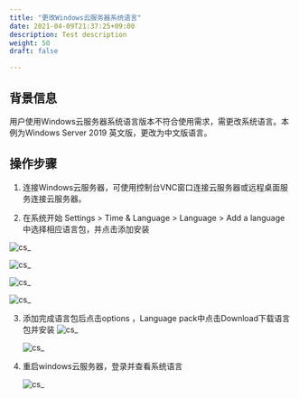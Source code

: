 ```yaml
---
title: "更改Windows云服务器系统语言"
date: 2021-04-09T21:37:25+09:00
description: Test description
weight: 50
draft: false

---
```


## 背景信息

用户使用Windows云服务器系统语言版本不符合使用需求，需更改系统语言。本例为Windows Server 2019 英文版，更改为中文版语言。

## 操作步骤

1. 连接Windows云服务器，可使用控制台VNC窗口连接云服务器或远程桌面服务连接云服务器。

2. 在系统开始 Settings > Time & Language > Language > Add a language 中选择相应语言包，并点击添加安装

 ![cs_](../../../_images/windows-cs1.png )

 ![cs_](../../../_images/windows-cs2.png )

 ![cs_](../../../_images/windows-cs3.png )

 ![cs_](../../../_images/windows-cs4.png )

3. 添加完成语言包后点击options ，Language pack中点击Download下载语言包并安装
    ![cs_](../../../_images/windows-cs5.png )

    ![cs_](../../../_images/windows-cs6.png )

4. 重启windows云服务器，登录并查看系统语言

    ![cs_](../../../_images/windows-cs7.png )